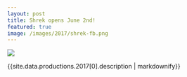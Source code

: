 ```yaml
---
layout: post
title: Shrek opens June 2nd!
featured: true
image: /images/2017/shrek-fb.png
---
```

![](/images/2017/{{site.data.productions.2017[0].image}})

{{site.data.productions.2017[0].description | markdownify}}
